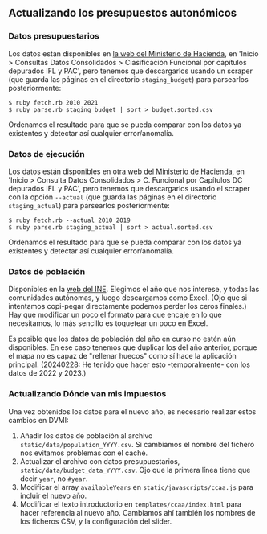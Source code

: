 ## Actualizando los presupuestos autonómicos

### Datos presupuestarios

Los datos están disponibles en [la web del Ministerio de Hacienda][1], en 'Inicio > Consultas Datos Consolidados > Clasificación Funcional por capítulos depurados IFL y PAC', pero tenemos que descargarlos usando un scraper (que guarda las páginas en el directorio `staging_budget`) para parsearlos posteriormente:

    $ ruby fetch.rb 2010 2021
    $ ruby parse.rb staging_budget | sort > budget.sorted.csv

Ordenamos el resultado para que se pueda comparar con los datos ya existentes y detectar así cualquier error/anomalía.

[1]: https://serviciostelematicosext.hacienda.gob.es/SGCIEF/PublicacionPresupuestos/aspx/inicio.aspx

### Datos de ejecución

Los datos están disponibles en [otra web del Ministerio de Hacienda][1], en 'Inicio > Consulta Datos Consolidados > C. Funcional por Capítulos DC depurados IFL y PAC', pero tenemos que descargarlos usando el scraper con la opción `--actual` (que guarda las páginas en el directorio `staging_actual`) para parsearlos posteriormente:

    $ ruby fetch.rb --actual 2010 2019
    $ ruby parse.rb staging_actual | sort > actual.sorted.csv

Ordenamos el resultado para que se pueda comparar con los datos ya existentes y detectar así cualquier error/anomalía.

[1]: https://serviciostelematicosext.hacienda.gob.es/SGCIEF/PublicacionLiquidaciones/aspx/menuInicio.aspx

### Datos de población

Disponibles en la [web del INE][2]. Elegimos el año que nos interese, y todas las comunidades autónomas, y luego descargamos como Excel. (Ojo que si intentamos copi-pegar directamente podemos perder los ceros finales.) Hay que modificar un poco el formato para que encaje en lo que necesitamos, lo más sencillo es toquetear un poco en Excel.

Es posible que los datos de población del año en curso no estén aún disponibles. En ese caso tenemos que duplicar los del año anterior, porque el mapa no es capaz de "rellenar huecos" como sí hace la aplicación principal. (20240228: He tenido que hacer esto -temporalmente- con los datos de 2022 y 2023.)

[2]: https://www.ine.es/jaxiT3/Tabla.htm?t=2853&L=0

### Actualizando Dónde van mis impuestos

Una vez obtenidos los datos para el nuevo año, es necesario realizar estos cambios en DVMI:

1. Añadir los datos de población al archivo `static/data/population_YYYY.csv`. Si cambiamos el nombre del fichero nos evitamos problemas con el caché.
2. Actualizar el archivo con datos presupuestarios, `static/data/budget_data_YYYY.csv`. Ojo que la primera línea tiene que decir `year`, no `#year`.
3. Modificar el array `availableYears` en `static/javascripts/ccaa.js` para incluir el nuevo año.
4. Modificar el texto introductorio en `templates/ccaa/index.html` para hacer referencia al nuevo año. Cambiamos ahí también los nombres de los ficheros CSV, y la configuración del slider.
